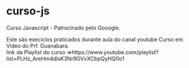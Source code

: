 # curso-js
<p>Curso Javascript - Patrocinado pelo Gooogle.</P>
Este são execicios praticados durante aula do canal youtube Curso em Video do Prf. Guanabara.<br>
link da Playlist do curso =>https://www.youtube.com/playlist?list=PLHz_AreHm4dlsK3Nr9GVvXCbpQyHQl1o1
